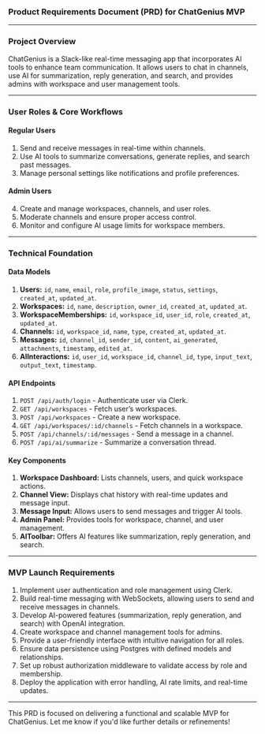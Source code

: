 ### **Product Requirements Document (PRD) for ChatGenius MVP**

---

### **Project Overview**  
ChatGenius is a Slack-like real-time messaging app that incorporates AI tools to enhance team communication. It allows users to chat in channels, use AI for summarization, reply generation, and search, and provides admins with workspace and user management tools.

---

### **User Roles & Core Workflows**

#### **Regular Users**
1. Send and receive messages in real-time within channels.  
2. Use AI tools to summarize conversations, generate replies, and search past messages.  
3. Manage personal settings like notifications and profile preferences.  

#### **Admin Users**
4. Create and manage workspaces, channels, and user roles.  
5. Moderate channels and ensure proper access control.  
6. Monitor and configure AI usage limits for workspace members.  

---

### **Technical Foundation**

#### **Data Models**
1. **Users:** `id`, `name`, `email`, `role`, `profile_image`, `status`, `settings`, `created_at`, `updated_at`.  
2. **Workspaces:** `id`, `name`, `description`, `owner_id`, `created_at`, `updated_at`.  
3. **WorkspaceMemberships:** `id`, `workspace_id`, `user_id`, `role`, `created_at`, `updated_at`.  
4. **Channels:** `id`, `workspace_id`, `name`, `type`, `created_at`, `updated_at`.  
5. **Messages:** `id`, `channel_id`, `sender_id`, `content`, `ai_generated`, `attachments`, `timestamp`, `edited_at`.  
6. **AIInteractions:** `id`, `user_id`, `workspace_id`, `channel_id`, `type`, `input_text`, `output_text`, `timestamp`.  

#### **API Endpoints**
1. `POST /api/auth/login` - Authenticate user via Clerk.  
2. `GET /api/workspaces` - Fetch user’s workspaces.  
3. `POST /api/workspaces` - Create a new workspace.  
4. `GET /api/workspaces/:id/channels` - Fetch channels in a workspace.  
5. `POST /api/channels/:id/messages` - Send a message in a channel.  
6. `POST /api/ai/summarize` - Summarize a conversation thread.  

#### **Key Components**
1. **Workspace Dashboard:** Lists channels, users, and quick workspace actions.  
2. **Channel View:** Displays chat history with real-time updates and message input.  
3. **Message Input:** Allows users to send messages and trigger AI tools.  
4. **Admin Panel:** Provides tools for workspace, channel, and user management.  
5. **AIToolbar:** Offers AI features like summarization, reply generation, and search.

---

### **MVP Launch Requirements**

1. Implement user authentication and role management using Clerk.  
2. Build real-time messaging with WebSockets, allowing users to send and receive messages in channels.  
3. Develop AI-powered features (summarization, reply generation, and search) with OpenAI integration.  
4. Create workspace and channel management tools for admins.  
5. Provide a user-friendly interface with intuitive navigation for all roles.  
6. Ensure data persistence using Postgres with defined models and relationships.  
7. Set up robust authorization middleware to validate access by role and membership.  
8. Deploy the application with error handling, AI rate limits, and real-time updates.  

---

This PRD is focused on delivering a functional and scalable MVP for ChatGenius. Let me know if you'd like further details or refinements!